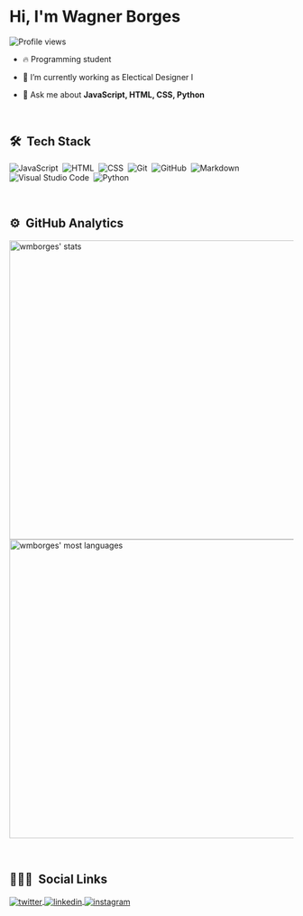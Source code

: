<h1 align="left">Hi, I'm Wagner Borges</h1>
<p align="left"> <img src="https://komarev.com/ghpvc/?username=wmborges&color=yellow" alt="Profile views" /> </p>

- 🔥 Programming student 

- 🔭 I’m currently working as Electical Designer I

- 💬 Ask me about **JavaScript, HTML, CSS, Python**

<br>

## 🛠 &nbsp;Tech Stack

![JavaScript](https://img.shields.io/badge/-JavaScript-05122A?style=flat&logo=javascript)&nbsp;
![HTML](https://img.shields.io/badge/-HTML-05122A?style=flat&logo=HTML5)&nbsp;
![CSS](https://img.shields.io/badge/-CSS-05122A?style=flat&logo=CSS3&logoColor=1572B6)&nbsp;
![Git](https://img.shields.io/badge/-Git-05122A?style=flat&logo=git)&nbsp;
![GitHub](https://img.shields.io/badge/-GitHub-05122A?style=flat&logo=github)&nbsp;
![Markdown](https://img.shields.io/badge/-Markdown-05122A?style=flat&logo=markdown)&nbsp;
![Visual Studio Code](https://img.shields.io/badge/-Visual%20Studio%20Code-05122A?style=flat&logo=visual-studio-code&logoColor=007ACC)&nbsp;
![Python](https://img.shields.io/badge/Python-05122A?style=flat&logo=python)&nbsp;

<br>

## ⚙️ &nbsp;GitHub Analytics

<p align="left">
<img width="530em" src="https://github-readme-stats.vercel.app/api?username=wmborges&show_icons=true&theme=vision-friendly-dark" alt="wmborges' stats"/>
<img width="530em" src="https://github-readme-stats.vercel.app/api/top-langs/?username=wmborges&layout=compact&theme=vision-friendly-dark" alt="wmborges' most languages"/>
</p>

<br>

## 👨🏽‍🦲 &nbsp;Social Links

<a href="https://twitter.com/wagnermendesbo2" target="_blank">
  <img align="center" src="https://img.shields.io/badge/-wmborges-05122A?style=flat&logo=twitter" alt="twitter"/>  
</a>
<a href="https://www.linkedin.com/in/wagner-mendes-borges-864154146/" target="_blank">
  <img align="center" src="https://img.shields.io/badge/-wmborges-05122A?style=flat&logo=linkedin" alt="linkedin"/>
</a>
<a href="https://www.instagram.com/wagner_m_borges/" target="_blank">
 <img align="center" src="https://img.shields.io/badge/-wmborges-05122A?style=flat&logo=instagram" alt="instagram"/>
</a>
</p>


<!--
- 👋 Hi, I’m Wagner (@wmborges)
- 👀 I’m interested in Back-end
- 🌱 I’m currently learning Fullstack
- 💞️ I’m looking to collaborate on ...
- 📫 How to reach me ...

wmborges/wmborges is a ✨ special ✨ repository because its `README.md` (this file) appears on your GitHub profile.
You can click the Preview link to take a look at your changes.
--->
